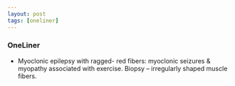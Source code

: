 ```yaml
---
layout: post
tags: [oneliner]
---
```



### OneLiner

- Myoclonic epilepsy with ragged- red fibers: myoclonic seizures & myopathy associated with exercise. Biopsy – irregularly shaped muscle fibers.
